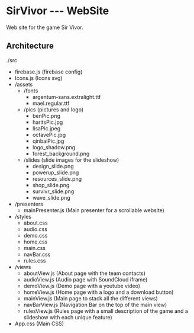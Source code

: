 # SirVivor --- WebSite 

Web site for the game Sir Vivor.

## Architecture

./src
 - firebase.js (firebase config)
 - Icons.js (Icons svg)
 - /assets
     - /fonts
         - argentum-sans.extralight.ttf
         - mael.regular.ttf
     - /pics (pictures and logo)
         - benPic.png
         - haritsPic.jpg
         - lisaPic.jpeg
         - octavePic.jpg
         - qinbaiPic.jpg
         - logo_shadow.png
         - forest_background.png
     - /slides (slide images for the slideshow)
         - design_slide.png
         - powerup_slide.png
         - resources_slide.png
         - shop_slide.png
         - survivr_slide.png
         - wave_slide.png
 - /presenters
     - mainPresenter.js (Main presenter for a scrollable website)
 - /styles
     - about.css
     - audio.css
     - demo.css
     - home.css
     - main.css
     - navBar.css
     - rules.css
 - /views
     - aboutView.js (About page with the team contacts)
     - audioView.js (Audio page with SoundCloud iframe)
     - demoView.js (Demo page with a youtube video)
     - homeView.js (Home page with a logo and a download button)
     - mainView.js (Main page to stack all the different views)
     - navBarView.js (Navigation Bar on the top of the main view)
     - rulesView.js (Rules page with a small description of the game and a slideshow with each unique feature)
 - App.css (Main CSS)
                    

